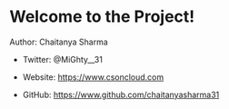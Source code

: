 # Welcome to the Project!

 Author: Chaitanya Sharma

- Twitter: @MiGhty__31

- Website: https://www.csoncloud.com

- GitHub: https://www.github.com/chaitanyasharma31
